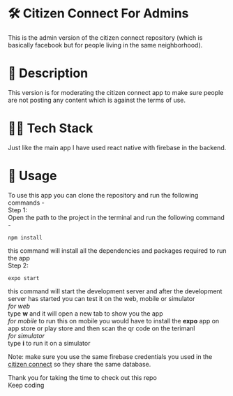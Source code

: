 # 🛠️ Citizen Connect For Admins  
This is the admin version of the citizen connect repository (which is basically facebook but for people living in the same neighborhood).    
# 💬 Description  
This version is for moderating the citizen connect app to make sure people are not posting any content which is against the terms of use.  
# 🧑‍💻 Tech Stack  
Just like the main app I have used react native with firebase in the backend.    
# 📲 Usage  
To use this app you can clone the repository and run the following commands -  
Step 1:  
Open the path to the project in the terminal and run the following command - 
```  
npm install  
```  
this command will install all the dependencies and packages required to run the app  
Step 2:  
```
expo start   
```
this command will start the development server and after the development server has started you can test it on the web, mobile or simulator  
*for web*  
type **w** and it will open a new tab to show you the app  
*for mobile*
to run this on mobile you would have to install the **expo** app on app store or play store and then scan the qr code on the terimanl  
*for simulator*  
type **i** to run it on a simulator  

Note: make sure you use the same firebase credentials you used in the [citizen connect](https://github.com/abhishek1501kholiya/Citizen) so they share the same database.  

Thank you for taking the time to check out this repo  
Keep coding


